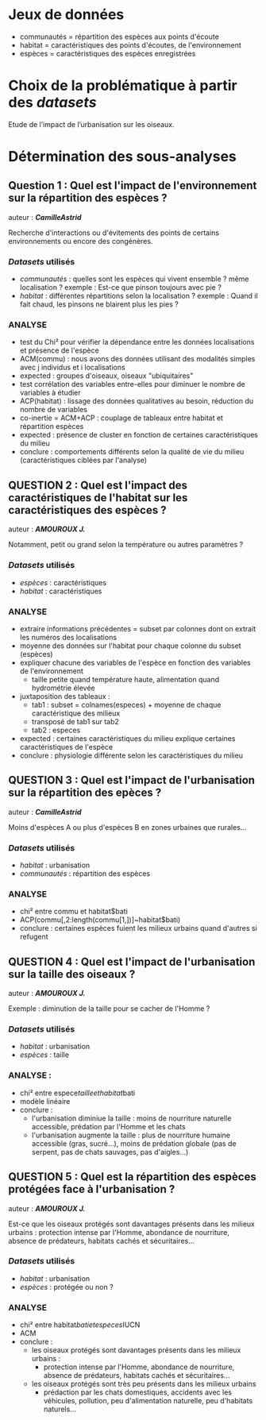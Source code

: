 # Jeux de données
* communautés = répartition des espèces aux points d'écoute
* habitat = caractéristiques des points d'écoutes, de l'environnement
* espèces = caractéristiques des espèces enregistrées

# Choix de la problématique à partir des *datasets*
Etude de l’impact de l’urbanisation sur les oiseaux.

# Détermination des sous-analyses

## Question 1 : Quel est l'impact de l'environnement sur la répartition des espèces ?
auteur : ***CamilleAstrid***

Recherche d'interactions ou d'évitements des points de certains environnements ou encore des congénères.

### *Datasets* utilisés
* *communautés* : quelles sont les espèces qui vivent ensemble ? même localisation ? exemple : Est-ce que pinson toujours avec pie ?
* *habitat* : différentes répartitions selon la localisation ? exemple : Quand il fait chaud, les pinsons ne blairent plus les pies ?

### ANALYSE
* test du Chi² pour vérifier la dépendance entre les données localisations et présence de l'espèce
* ACM(commu) : nous avons des données utilisant des modalités simples avec j individus et i localisations
* expected : groupes d'oiseaux, oiseaux "ubiquitaires"
* test corrélation des variables entre-elles pour diminuer le nombre de variables à étudier
* ACP(habitat) : lissage des données qualitatives au besoin, réduction du nombre de variables
* co-inertie = ACM+ACP : couplage de tableaux entre habitat et répartition espèces
* expected : présence de cluster en fonction de certaines caractéristiques du milieu
* conclure : comportements différents selon la qualité de vie du milieu (caractéristiques ciblées par l'analyse)

## QUESTION 2 : Quel est l'impact des caractéristiques de l'habitat sur les caractéristiques des espèces ?
auteur : ***AMOUROUX J.***

Notamment, petit ou grand selon la température ou autres paramètres ?

### *Datasets* utilisés
* *espèces* : caractéristiques
* *habitat* : caractéristiques

### ANALYSE
* extraire informations précédentes = subset par colonnes dont on extrait les numéros des localisations
* moyenne des données sur l'habitat pour chaque colonne du subset (espèces)
* expliquer chacune des variables de l'espèce en fonction des variables de l'environnement
  * taille petite quand température haute, alimentation quand hydrométrie élevée
* juxtaposition des tableaux :
  * tab1 : subset = colnames(especes) + moyenne de chaque caractéristique des milieux
  * transposé de tab1 sur tab2
  * tab2 : especes
* expected : certaines caractéristiques du milieu explique certaines caractéristiques de l'espèce
* conclure : physiologie différente selon les caractéristiques du milieu

## QUESTION 3 : Quel est l'impact de l'urbanisation sur la répartition des epèces ?
auteur : ***CamilleAstrid***

Moins d'espèces A ou plus d'espèces B en zones urbaines que rurales...

### *Datasets* utilisés
* *habitat* : urbanisation
* *communautés* : répartition des espèces

### ANALYSE
* chi² entre commu et habitat$bati
* ACP(commu[,2:length(commu[1,])]~habitat$bati)
* conclure : certaines espèces fuient les milieux urbains quand d'autres si refugent

## QUESTION 4 : Quel est l'impact de l'urbanisation sur la taille des oiseaux ?
auteur : ***AMOUROUX J.***

Exemple : diminution de la taille pour se cacher de l'Homme ?

### *Datasets* utilisés
* *habitat* : urbanisation
* *espèces* : taille

### ANALYSE :
* chi² entre espece$taille et habitat$bati
* modèle linéaire
* conclure :
  * l'urbanisation diminiue la taille : moins de nourriture naturelle accessible, prédation par l'Homme et les chats
  * l'urbanisation augmente la taille : plus de nourriture humaine accessible (gras, sucré...), moins de prédation globale (pas de serpent, pas de chats sauvages, pas d'aigles...)

## QUESTION 5 : Quel est la répartition des espèces protégées face à l'urbanisation ?
auteur : ***AMOUROUX J.***

Est-ce que les oiseaux protégés sont davantages présents dans les milieux urbains : protection intense par l'Homme, abondance de nourriture, absence de prédateurs, habitats cachés et sécuritaires...

### *Datasets* utilisés
* *habitat* : urbanisation
* *espèces* : protégée ou non ?

### ANALYSE
* chi² entre habitat$bati et especes$IUCN
* ACM
* conclure :
  * les oiseaux protégés sont davantages présents dans les milieux urbains :
    * protection intense par l'Homme, abondance de nourriture, absence de prédateurs, habitats cachés et sécuritaires...
  * les oiseaux protégés sont très peu présents dans les milieux urbains
    * prédaction par les chats domestiques, accidents avec les véhicules, pollution, peu d'alimentation naturelle, peu d'habitats naturels...
